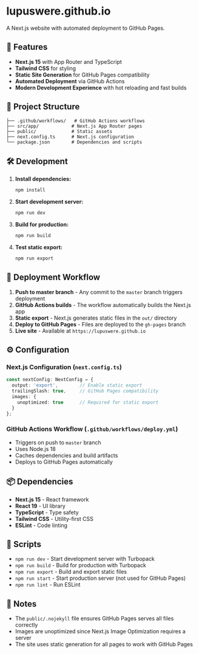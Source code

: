 # lupuswere.github.io

A Next.js website with automated deployment to GitHub Pages.

## 🚀 Features

- **Next.js 15** with App Router and TypeScript
- **Tailwind CSS** for styling
- **Static Site Generation** for GitHub Pages compatibility
- **Automated Deployment** via GitHub Actions
- **Modern Development Experience** with hot reloading and fast builds

## 📁 Project Structure

```
├── .github/workflows/   # GitHub Actions workflows
├── src/app/            # Next.js App Router pages
├── public/             # Static assets
├── next.config.ts      # Next.js configuration
└── package.json        # Dependencies and scripts
```

## 🛠️ Development

1. **Install dependencies:**
   ```bash
   npm install
   ```

2. **Start development server:**
   ```bash
   npm run dev
   ```

3. **Build for production:**
   ```bash
   npm run build
   ```

4. **Test static export:**
   ```bash
   npm run export
   ```

## 🚦 Deployment Workflow

1. **Push to master branch** - Any commit to the `master` branch triggers deployment
2. **GitHub Actions builds** - The workflow automatically builds the Next.js app
3. **Static export** - Next.js generates static files in the `out/` directory
4. **Deploy to GitHub Pages** - Files are deployed to the `gh-pages` branch
5. **Live site** - Available at `https://lupuswere.github.io`

## ⚙️ Configuration

### Next.js Configuration (`next.config.ts`)
```typescript
const nextConfig: NextConfig = {
  output: 'export',        // Enable static export
  trailingSlash: true,     // GitHub Pages compatibility
  images: {
    unoptimized: true      // Required for static export
  }
};
```

### GitHub Actions Workflow (`.github/workflows/deploy.yml`)
- Triggers on push to `master` branch
- Uses Node.js 18
- Caches dependencies and build artifacts
- Deploys to GitHub Pages automatically

## 📦 Dependencies

- **Next.js 15** - React framework
- **React 19** - UI library
- **TypeScript** - Type safety
- **Tailwind CSS** - Utility-first CSS
- **ESLint** - Code linting

## 🔧 Scripts

- `npm run dev` - Start development server with Turbopack
- `npm run build` - Build for production with Turbopack
- `npm run export` - Build and export static files
- `npm run start` - Start production server (not used for GitHub Pages)
- `npm run lint` - Run ESLint

## 📝 Notes

- The `public/.nojekyll` file ensures GitHub Pages serves all files correctly
- Images are unoptimized since Next.js Image Optimization requires a server
- The site uses static generation for all pages to work with GitHub Pages